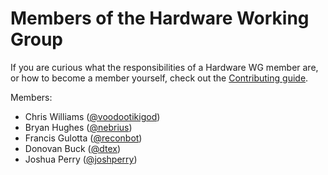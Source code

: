 Members of the Hardware Working Group
=====================================

If you are curious what the responsibilities of a Hardware WG member are, or how to become a member yourself, check out the [Contributing guide](./CONTRIBUTING.md).

Members:
- Chris Williams ([@voodootikigod](https://github.com/voodootikigod))
- Bryan Hughes  ([@nebrius](https://github.com/nebrius/))
- Francis Gulotta ([@reconbot](https://github.com/reconbot/))
- Donovan Buck ([@dtex](https://github.com/dtex/))
- Joshua Perry ([@joshperry](https://github.com/joshperry/))
